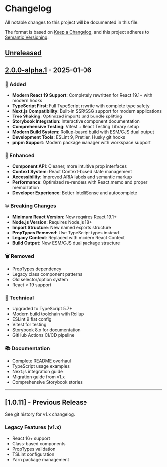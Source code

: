 # Changelog

All notable changes to this project will be documented in this file.

The format is based on [Keep a Changelog](https://keepachangelog.com/en/1.0.0/),
and this project adheres to [Semantic Versioning](https://semver.org/spec/v2.0.0.html).

## [Unreleased]

## [2.0.0-alpha.1] - 2025-01-06

### 🚀 Added
- **Modern React 19 Support**: Completely rewritten for React 19.1+ with modern hooks
- **TypeScript First**: Full TypeScript rewrite with complete type safety
- **Next.js Compatibility**: Built-in SSR/SSG support for modern applications
- **Tree Shaking**: Optimized imports and bundle splitting
- **Storybook Integration**: Interactive component documentation
- **Comprehensive Testing**: Vitest + React Testing Library setup
- **Modern Build System**: Rollup-based build with ESM/CJS dual output
- **Development Tools**: ESLint 9, Prettier, Husky git hooks
- **pnpm Support**: Modern package manager with workspace support

### 🎨 Enhanced
- **Component API**: Cleaner, more intuitive prop interfaces
- **Context System**: React Context-based state management
- **Accessibility**: Improved ARIA labels and semantic markup
- **Performance**: Optimized re-renders with React.memo and proper memoization
- **Developer Experience**: Better IntelliSense and autocomplete

### 💥 Breaking Changes
- **Minimum React Version**: Now requires React 19.1+
- **Node.js Version**: Requires Node.js 18+
- **Import Structure**: New named exports structure
- **PropTypes Removed**: Use TypeScript types instead
- **Legacy Context**: Replaced with modern React Context
- **Build Output**: New ESM/CJS dual package structure

### 🗑️ Removed
- PropTypes dependency
- Legacy class component patterns
- Old selector/option system
- React < 19 support

### 🔧 Technical
- Upgraded to TypeScript 5.7+
- Modern build toolchain with Rollup
- ESLint 9 flat config
- Vitest for testing
- Storybook 8.x for documentation
- GitHub Actions CI/CD pipeline

### 📚 Documentation
- Complete README overhaul
- TypeScript usage examples
- Next.js integration guide
- Migration guide from v1.x
- Comprehensive Storybook stories

---

## [1.0.11] - Previous Release

See git history for v1.x changelog.

### Legacy Features (v1.x)
- React 16+ support
- Class-based components
- PropTypes validation
- TSLint configuration
- Yarn package management

[Unreleased]: https://github.com/mether/bottts/compare/v2.0.0-alpha.1...HEAD
[2.0.0-alpha.1]: https://github.com/mether/bottts/compare/v1.0.11...v2.0.0-alpha.1
